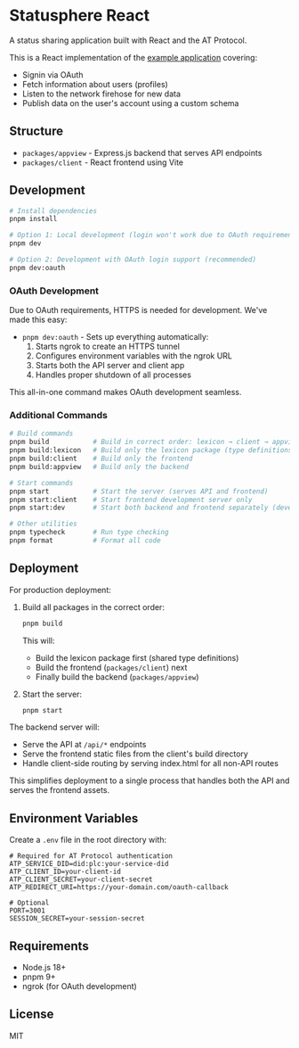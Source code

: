# Statusphere React

A status sharing application built with React and the AT Protocol.

This is a React implementation of the [example application](https://atproto.com/guides/applications) covering:

- Signin via OAuth
- Fetch information about users (profiles)
- Listen to the network firehose for new data
- Publish data on the user's account using a custom schema

## Structure

- `packages/appview` - Express.js backend that serves API endpoints
- `packages/client` - React frontend using Vite

## Development

```bash
# Install dependencies
pnpm install

# Option 1: Local development (login won't work due to OAuth requirements)
pnpm dev

# Option 2: Development with OAuth login support (recommended)
pnpm dev:oauth
```

### OAuth Development

Due to OAuth requirements, HTTPS is needed for development. We've made this easy:

- `pnpm dev:oauth` - Sets up everything automatically:
  1. Starts ngrok to create an HTTPS tunnel
  2. Configures environment variables with the ngrok URL
  3. Starts both the API server and client app
  4. Handles proper shutdown of all processes

This all-in-one command makes OAuth development seamless.

### Additional Commands

```bash
# Build commands
pnpm build           # Build in correct order: lexicon → client → appview
pnpm build:lexicon   # Build only the lexicon package (type definitions)
pnpm build:client    # Build only the frontend
pnpm build:appview   # Build only the backend

# Start commands
pnpm start           # Start the server (serves API and frontend)
pnpm start:client    # Start frontend development server only
pnpm start:dev       # Start both backend and frontend separately (development only)

# Other utilities
pnpm typecheck       # Run type checking
pnpm format          # Format all code
```

## Deployment

For production deployment:

1. Build all packages in the correct order:
   ```bash
   pnpm build
   ```
   
   This will:
   - Build the lexicon package first (shared type definitions)
   - Build the frontend (`packages/client`) next
   - Finally build the backend (`packages/appview`)

2. Start the server:
   ```bash
   pnpm start
   ```

The backend server will:
- Serve the API at `/api/*` endpoints
- Serve the frontend static files from the client's build directory
- Handle client-side routing by serving index.html for all non-API routes

This simplifies deployment to a single process that handles both the API and serves the frontend assets.

## Environment Variables

Create a `.env` file in the root directory with:

```
# Required for AT Protocol authentication
ATP_SERVICE_DID=did:plc:your-service-did
ATP_CLIENT_ID=your-client-id
ATP_CLIENT_SECRET=your-client-secret
ATP_REDIRECT_URI=https://your-domain.com/oauth-callback

# Optional
PORT=3001
SESSION_SECRET=your-session-secret
```

## Requirements

- Node.js 18+
- pnpm 9+
- ngrok (for OAuth development)

## License

MIT
